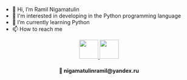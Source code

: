 - 👋 Hi, I’m Ramil Nigamatulin
- 👀 I'm interested in developing in the Python programming language
- 🌱 I’m currently learning Python
- 📫 How to reach me
<div id="socials" align="center">
  <a href="https://t.me/ramil_nigamatulin">
    <img src="https://podo-love.ru/userfiles/images/icon_telegram-min.png" style="width: 50px; height: 50px" >
  </a>
  <a href="https://vk.com/kosyak1987">
    <img src="https://static.tildacdn.com/tild6266-3366-4933-b934-663835633131/vkontakte.png" style="width: 50px; height: 50px">
  </a>
  <h4 align="center">📩 nigamatulinramil@yandex.ru</h4>
      
